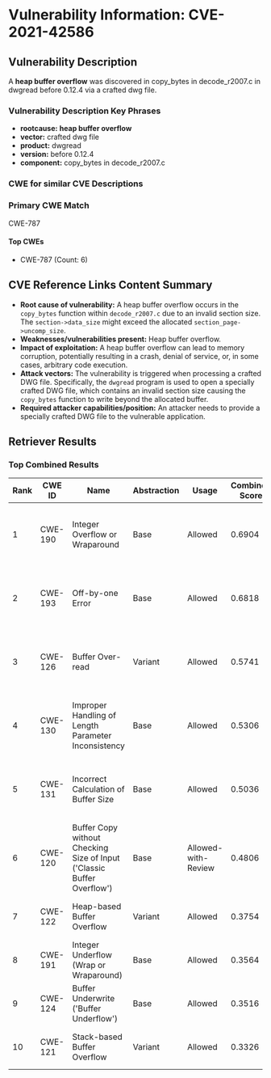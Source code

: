 # Vulnerability Information: CVE-2021-42586

## Vulnerability Description
A **heap buffer overflow** was discovered in copy_bytes in decode_r2007.c in dwgread before 0.12.4 via a crafted dwg file.

### Vulnerability Description Key Phrases
- **rootcause:** **heap buffer overflow**
- **vector:** crafted dwg file
- **product:** dwgread
- **version:** before 0.12.4
- **component:** copy_bytes in decode_r2007.c

### CWE for similar CVE Descriptions
### Primary CWE Match
CWE-787

#### Top CWEs
- CWE-787 (Count: 6)

## CVE Reference Links Content Summary
- **Root cause of vulnerability:** A heap buffer overflow occurs in the `copy_bytes` function within `decode_r2007.c` due to an invalid section size. The `section->data_size` might exceed the allocated `section_page->uncomp_size`.
- **Weaknesses/vulnerabilities present:** Heap buffer overflow.
- **Impact of exploitation:** A heap buffer overflow can lead to memory corruption, potentially resulting in a crash, denial of service, or, in some cases, arbitrary code execution.
- **Attack vectors:** The vulnerability is triggered when processing a crafted DWG file. Specifically, the `dwgread` program is used to open a specially crafted DWG file, which contains an invalid section size causing the `copy_bytes` function to write beyond the allocated buffer.
- **Required attacker capabilities/position:** An attacker needs to provide a specially crafted DWG file to the vulnerable application.

## Retriever Results

### Top Combined Results

| Rank | CWE ID | Name | Abstraction | Usage | Combined Score | Retrievers | Individual Scores |
|------|--------|------|-------------|-------|---------------|------------|-------------------|
| 1 | CWE-190 | Integer Overflow or Wraparound | Base | Allowed | 0.6904 | dense, sparse, graph | dense: 0.558, sparse: 0.154, graph: 0.903 |
| 2 | CWE-193 | Off-by-one Error | Base | Allowed | 0.6818 | dense, sparse, graph | dense: 0.538, sparse: 0.146, graph: 0.920 |
| 3 | CWE-126 | Buffer Over-read | Variant | Allowed | 0.5741 | dense, sparse, graph | dense: 0.598, sparse: 0.155, graph: 0.655 |
| 4 | CWE-130 | Improper Handling of Length Parameter Inconsistency | Base | Allowed | 0.5306 | dense, sparse, graph | dense: 0.521, sparse: 0.122, graph: 0.559 |
| 5 | CWE-131 | Incorrect Calculation of Buffer Size | Base | Allowed | 0.5036 | dense, sparse, graph | dense: 0.538, sparse: 0.129, graph: 0.449 |
| 6 | CWE-120 | Buffer Copy without Checking Size of Input ('Classic Buffer Overflow') | Base | Allowed-with-Review | 0.4806 | dense, sparse, graph | dense: 0.530, sparse: 0.127, graph: 0.463 |
| 7 | CWE-122 | Heap-based Buffer Overflow | Variant | Allowed | 0.3754 | dense, sparse | dense: 0.606, sparse: 0.181 |
| 8 | CWE-191 | Integer Underflow (Wrap or Wraparound) | Base | Allowed | 0.3564 | dense, sparse | dense: 0.557, sparse: 0.136 |
| 9 | CWE-124 | Buffer Underwrite ('Buffer Underflow') | Base | Allowed | 0.3516 | dense, sparse | dense: 0.558, sparse: 0.126 |
| 10 | CWE-121 | Stack-based Buffer Overflow | Variant | Allowed | 0.3326 | dense, sparse | dense: 0.559, sparse: 0.141 |

